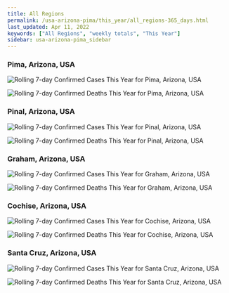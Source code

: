 ```yaml
---
title: All Regions
permalink: /usa-arizona-pima/this_year/all_regions-365_days.html
last_updated: Apr 11, 2022
keywords: ["All Regions", "weekly totals", "This Year"]
sidebar: usa-arizona-pima_sidebar
---
```


<h3>Pima, Arizona, USA</h3>

![Rolling 7-day Confirmed Cases This Year for Pima, Arizona, USA](/covid_tracker/images/graphs/usa-arizona-pima-rolling_7_days_confirmed-365_days_graph.png)

![Rolling 7-day Confirmed Deaths This Year for Pima, Arizona, USA](/covid_tracker/images/graphs/usa-arizona-pima-rolling_7_days_deaths-365_days_graph.png)

<h3>Pinal, Arizona, USA</h3>

![Rolling 7-day Confirmed Cases This Year for Pinal, Arizona, USA](/covid_tracker/images/graphs/usa-arizona-pinal-rolling_7_days_confirmed-365_days_graph.png)

![Rolling 7-day Confirmed Deaths This Year for Pinal, Arizona, USA](/covid_tracker/images/graphs/usa-arizona-pinal-rolling_7_days_deaths-365_days_graph.png)

<h3>Graham, Arizona, USA</h3>

![Rolling 7-day Confirmed Cases This Year for Graham, Arizona, USA](/covid_tracker/images/graphs/usa-arizona-graham-rolling_7_days_confirmed-365_days_graph.png)

![Rolling 7-day Confirmed Deaths This Year for Graham, Arizona, USA](/covid_tracker/images/graphs/usa-arizona-graham-rolling_7_days_deaths-365_days_graph.png)

<h3>Cochise, Arizona, USA</h3>

![Rolling 7-day Confirmed Cases This Year for Cochise, Arizona, USA](/covid_tracker/images/graphs/usa-arizona-cochise-rolling_7_days_confirmed-365_days_graph.png)

![Rolling 7-day Confirmed Deaths This Year for Cochise, Arizona, USA](/covid_tracker/images/graphs/usa-arizona-cochise-rolling_7_days_deaths-365_days_graph.png)

<h3>Santa Cruz, Arizona, USA</h3>

![Rolling 7-day Confirmed Cases This Year for Santa Cruz, Arizona, USA](/covid_tracker/images/graphs/usa-arizona-santa_cruz-rolling_7_days_confirmed-365_days_graph.png)

![Rolling 7-day Confirmed Deaths This Year for Santa Cruz, Arizona, USA](/covid_tracker/images/graphs/usa-arizona-santa_cruz-rolling_7_days_deaths-365_days_graph.png)
